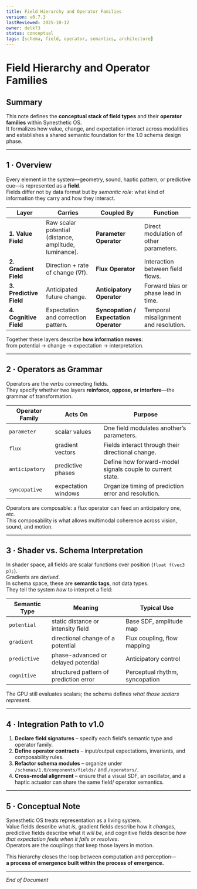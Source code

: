 ```yaml
---
title: Field Hierarchy and Operator Families
version: v0.7.3
lastReviewed: 2025-10-12
owner: delk73
status: conceptual
tags: [schema, field, operator, semantics, architecture]
---
```


# Field Hierarchy and Operator Families

## Summary
This note defines the **conceptual stack of field types** and their **operator families** within Synesthetic OS.  
It formalizes how value, change, and expectation interact across modalities and establishes a shared semantic foundation for the 1.0 schema design phase.

---

## 1 · Overview
Every element in the system—geometry, sound, haptic pattern, or predictive cue—is represented as a **field**.  
Fields differ not by data format but by *semantic role*: what kind of information they carry and how they interact.

| Layer | Carries | Coupled By | Function |
|-------|----------|------------|-----------|
| **1. Value Field** | Raw scalar potential (distance, amplitude, luminance). | **Parameter Operator** | Direct modulation of other parameters. |
| **2. Gradient Field** | Direction + rate of change (∇f). | **Flux Operator** | Interaction between field flows. |
| **3. Predictive Field** | Anticipated future change. | **Anticipatory Operator** | Forward bias or phase lead in time. |
| **4. Cognitive Field** | Expectation and correction pattern. | **Syncopation / Expectation Operator** | Temporal misalignment and resolution. |

Together these layers describe **how information moves**:  
from potential → change → expectation → interpretation.

---

## 2 · Operators as Grammar
Operators are the *verbs* connecting fields.  
They specify whether two layers **reinforce, oppose, or interfere**—the grammar of transformation.

| Operator Family | Acts On | Purpose |
|-----------------|---------|----------|
| `parameter` | scalar values | One field modulates another’s parameters. |
| `flux` | gradient vectors | Fields interact through their directional change. |
| `anticipatory` | predictive phases | Define how forward-model signals couple to current state. |
| `syncopative` | expectation windows | Organize timing of prediction error and resolution. |

Operators are composable: a flux operator can feed an anticipatory one, etc.  
This composability is what allows multimodal coherence across vision, sound, and motion.

---

## 3 · Shader vs. Schema Interpretation
In shader space, all fields are scalar functions over position (`float f(vec3 p);`).  
Gradients are *derived*.  
In schema space, these are **semantic tags**, not data types.  
They tell the system *how* to interpret a field:

| Semantic Type | Meaning | Typical Use |
|----------------|----------|--------------|
| `potential` | static distance or intensity field | Base SDF, amplitude map |
| `gradient` | directional change of a potential | Flux coupling, flow mapping |
| `predictive` | phase-advanced or delayed potential | Anticipatory control |
| `cognitive` | structured pattern of prediction error | Perceptual rhythm, syncopation |

The GPU still evaluates scalars; the schema defines *what those scalars represent*.

---

## 4 · Integration Path to v1.0
1. **Declare field signatures** – specify each field’s semantic type and operator family.  
2. **Define operator contracts** – input/output expectations, invariants, and composability rules.  
3. **Refactor schema modules** – organize under `/schemas/1.0/components/fields/` and `/operators/`.  
4. **Cross-modal alignment** – ensure that a visual SDF, an oscillator, and a haptic actuator can share the same field/ operator semantics.  

---

## 5 · Conceptual Note
Synesthetic OS treats representation as a living system.  
Value fields describe what *is*, gradient fields describe how it *changes*, predictive fields describe what it *will be*, and cognitive fields describe *how that expectation feels when it fails or resolves*.  
Operators are the couplings that keep those layers in motion.

This hierarchy closes the loop between computation and perception—  
**a process of emergence built within the process of emergence.**

---

*End of Document*
